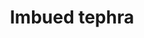 ---
layout: item
title: Imbued tephra
item-id: 23907
datatable: true
id: 23907
name: "Imbued tephra"
members: true
lowalch: 40
highalch: 60
examine: "This is refined, imbued, and ready to go."
monsters:
  - id: 2836
    name: "Golem"
    members: true
    combat_level: 55
    wiki_url: "https://oldschool.runescape.wiki/w/Golem"
    drops:
      - quantity: "16-24"
        rarity: 1
    image: "https://oldschool.runescape.wiki/images/c/ce/Golem.png?1dda2"
  - id: 9051
    name: "Golem"
    members: true
    combat_level: 64
    wiki_url: "https://oldschool.runescape.wiki/w/Golem"
    drops:
      - quantity: "16-24"
        rarity: 1
    image: "https://oldschool.runescape.wiki/images/c/ce/Golem.png?1dda2"
---